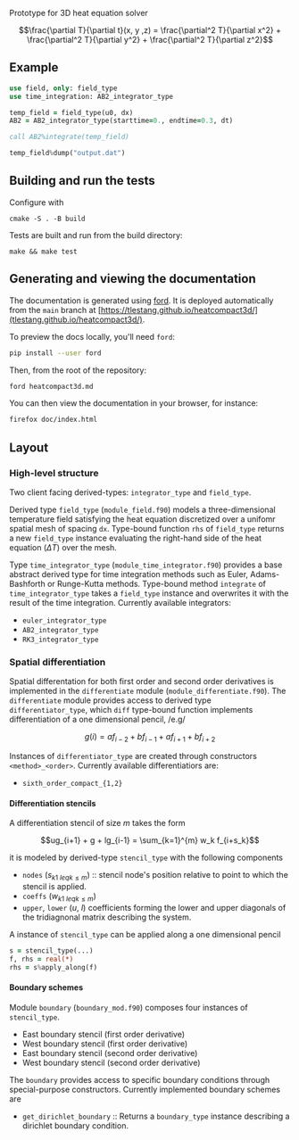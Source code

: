 Prototype for 3D heat equation solver

```math
\frac{\partial T}{\partial t}(x, y ,z) = \frac{\partial^2 T}{\partial x^2} + \frac{\partial^2 T}{\partial y^2} + \frac{\partial^2 T}{\partial z^2}
```
## Example

```fortran
use field, only: field_type
use time_integration: AB2_integrator_type

temp_field = field_type(u0, dx)
AB2 = AB2_integrator_type(starttime=0., endtime=0.3, dt)

call AB2%integrate(temp_field)

temp_field%dump("output.dat")
```

## Building and run the tests

Configure with

```
cmake -S . -B build
```

Tests are built and run from the build directory:

```
make && make test
```

## Generating and viewing the documentation

The documentation is generated using
[ford](https://forddocs.readthedocs.io/en/latest/). It is deployed
automatically from the `main` branch at
[https://tlestang.github.io/heatcompact3d/](tlestang.github.io/heatcompact3d/).

To preview the docs locally, you'll need `ford`:

```bash
pip install --user ford
```

Then, from the root of the repository:

```bash
ford heatcompact3d.md
```

You can then view the documentation in your browser, for instance:

```bash
firefox doc/index.html
```

## Layout

### High-level structure

Two client facing derived-types: `integrator_type` and `field_type`.

Derived type `field_type` (`module_field.f90`) models a three-dimensional
temperature field satisfying the heat equation discretized over a
unifomr spatial mesh of spacing `dx`. Type-bound function `rhs` of
`field_type` returns a new `field_type` instance evaluating the
right-hand side of the heat equation ($\Delta T$) over the mesh.

Type `time_integrator_type` (`module_time_integrator.f90`) provides a base abstract
derived type for time integration methods such as Euler,
Adams-Bashforth or Runge-Kutta methods. Type-bound method `integrate`
of `time_integrator_type` takes a `field_type` instance and overwrites it
with the result of the time integration. Currently available integrators:

- `euler_integrator_type`
- `AB2_integrator_type`
- `RK3_integrator_type`

### Spatial differentiation

Spatial differentation for both first order and second order
derivatives is implemented in the `differentiate` module
(`module_differentiate.f90`). The `differentiate` module provides access
to derived type `differentiator_type`, which `diff` type-bound
function implements differentiation of a one dimensional pencil, /e.g/

```math
g(i) = af_{i-2} + bf_{i-1} + af_{i+1} + bf_{i+2}
```

Instances of `differentiator_type` are created through constructors
`<method>_<order>`. Currently available differentiatiors are:

- `sixth_order_compact_{1,2}`

#### Differentiation stencils

A differentiation stencil of size $m$ takes the form

```math
ug_{i+1} + g + lg_{i-1} = \sum_{k=1}^{m} w_k f_{i+s_k}
```

it is modeled by derived-type `stencil_type` with the following components

- `nodes` (${s_k}_{1 \ leq k \leq m}$) :: stencil node's position
  relative to point to which the stencil is applied.
- `coeffs` (${w_k}_{1 \ leq k \leq m}$)
- `upper`, `lower` ($u$, $l$) coefficients forming the lower and upper
  diagonals of the tridiagnonal matrix describing the system.
  
A instance of `stencil_type` can be applied along a one dimensional
pencil

```fortran
s = stencil_type(...)
f, rhs = real(*)
rhs = s%apply_along(f)
```

#### Boundary schemes

Module `boundary` (`boundary_mod.f90`) composes four instances of
`stencil_type`.

- East boundary stencil (first order derivative)
- West boundary stencil (first order derivative)
- East boundary stencil (second order derivative)
- West boundary stencil (second order derivative)

The `boundary` provides access to specific boundary conditions through
special-purpose constructors. Currently implemented boundary schemes are

- `get_dirichlet_boundary` :: Returns a `boundary_type` instance
  describing a dirichlet boundary condition.

